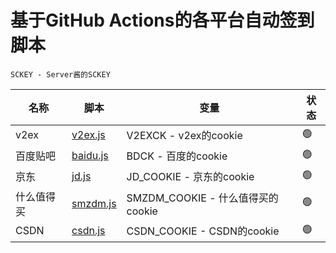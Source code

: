 # 基于GitHub Actions的各平台自动签到脚本



`SCKEY - Server酱的SCKEY`

| 名称     | 脚本                   | 变量                  | 状态 |
| -------- | ---------------------- | --------------------- | ---- |
| v2ex     | [v2ex.js](./v2ex.js)   | V2EXCK - v2ex的cookie | 🟢    |
| 百度贴吧 | [baidu.js](./baidu.js) | BDCK - 百度的cookie  | 🟢    |
| 京东 | [jd.js](./jd.js) | JD_COOKIE - 京东的cookie | 🟢 |
| 什么值得买 | [smzdm.js](./smzdm.js) | SMZDM_COOKIE - 什么值得买的cookie | 🟢 |
| CSDN | [csdn.js](./csdn.js) | CSDN_COOKIE - CSDN的cookie | 🟢 |

